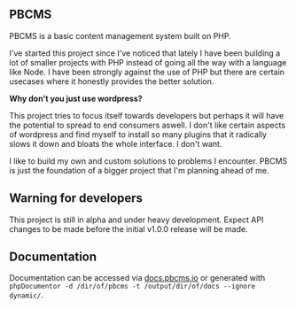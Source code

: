 ## PBCMS

PBCMS is a basic content management system built on PHP. 

I've started this project since I've noticed that lately I have been building a lot of smaller projects with PHP instead of going all the way with a language like Node. I have been strongly against the use of PHP but there are certain usecases where it honestly provides the better solution.

**Why don't you just use wordpress?**

This project tries to focus itself towards developers but perhaps it will have the potential to spread to end consumers aswell. I don't like certain aspects of wordpress and find myself to install so many plugins that it radically slows it down and bloats the whole interface. I don't want.

I like to build my own and custom solutions to problems I encounter. PBCMS is just the foundation of a bigger project that I'm planning ahead of me.

## Warning for developers

This project is still in alpha and under heavy development. Expect API changes to be made before the initial v1.0.0 release will be made.

## Documentation

Documentation can be accessed via [docs.pbcms.io](https://docs.pbcms.io) or generated with ``phpDocumentor -d /dir/of/pbcms -t /output/dir/of/docs --ignore dynamic/``.
